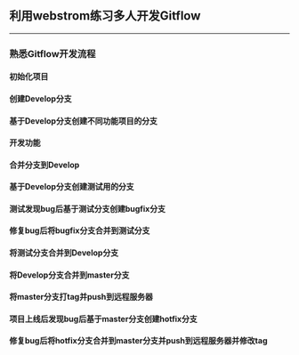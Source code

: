 ## 利用webstrom练习多人开发Gitflow
---
### 熟悉Gitflow开发流程
#### 初始化项目
#### 创建Develop分支
#### 基于Develop分支创建不同功能项目的分支
#### 开发功能
#### 合并分支到Develop
#### 基于Develop分支创建测试用的分支
#### 测试发现bug后基于测试分支创建bugfix分支
#### 修复bug后将bugfix分支合并到测试分支
#### 将测试分支合并到Develop分支
#### 将Develop分支合并到master分支
#### 将master分支打tag并push到远程服务器
#### 项目上线后发现bug后基于master分支创建hotfix分支 
#### 修复bug后将hotfix分支合并到master分支并push到远程服务器并修改tag
